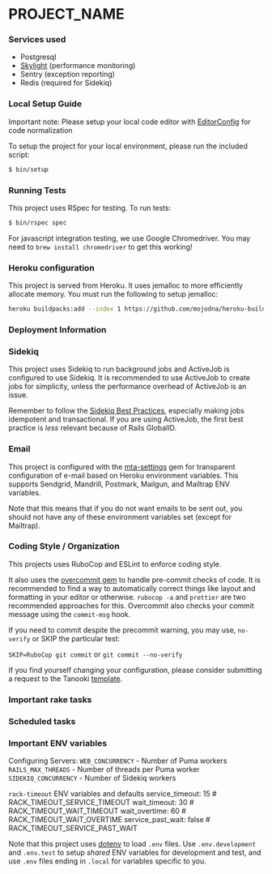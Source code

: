 # PROJECT_NAME

### Services used

- Postgresql
- [Skylight](https://www.skylight.io/) (performance monitoring)
- Sentry (exception reporting)
- Redis (required for Sidekiq)

### Local Setup Guide

Important note: Please setup your local code editor with [EditorConfig](https://editorconfig.org/) for code normalization

To setup the project for your local environment, please run the included script:

```bash
$ bin/setup
```

### Running Tests

This project uses RSpec for testing. To run tests:

```bash
$ bin/rspec spec
```

For javascript integration testing, we use Google Chromedriver. You may need to `brew install chromedriver` to get this working!

### Heroku configuration

This project is served from Heroku. It uses jemalloc to more efficiently allocate memory. You must run the following to setup jemalloc:

```bash
heroku buildpacks:add --index 1 https://github.com/mojodna/heroku-buildpack-jemalloc.git
```

### Deployment Information

### Sidekiq

This project uses Sidekiq to run background jobs and ActiveJob is configured to use Sidekiq. It is recommended to use ActiveJob to create jobs for simplicity, unless the performance overhead of ActiveJob is an issue.

Remember to follow the [Sidekiq Best Practices](https://github.com/mperham/sidekiq/wiki/Best-Practices), especially making jobs idempotent and transactional. If you are using ActiveJob, the first best practice is _less_ relevant because of Rails GlobalID.

### Email

This project is configured with the [mta-settings](https://github.com/tpope/mta-settings) gem for transparent configuration of e-mail based on Heroku environment variables. This supports Sendgrid, Mandrill, Postmark, Mailgun, and Mailtrap ENV variables.

Note that this means that if you do not want emails to be sent out, you should not have any of these environment variables set (except for Mailtrap).

### Coding Style / Organization

This projects uses RuboCop and ESLint to enforce coding style.

It also uses the [overcommit gem](https://github.com/brigade/overcommit) to handle pre-commit checks of code. It is recommended to find a way to automatically correct things like layout and formatting in your editor or otherwise. `rubocop -a` and `prettier` are two recommended approaches for this. Overcommit also checks your commit message using the `commit-msg` hook.

If you need to commit despite the precommit warning, you may use, `no-verify` or SKIP the particular test:

`SKIP=RuboCop git commit` or `git commit --no-verify`

If you find yourself changing your configuration, please consider submitting a request to the Tanooki [template](https://github.com/TanookiLabs/tanooki-rails-template).

### Important rake tasks

### Scheduled tasks

### Important ENV variables

Configuring Servers:
`WEB_CONCURRENCY` - Number of Puma workers
`RAILS_MAX_THREADS` - Number of threads per Puma worker
`SIDEKIQ_CONCURRENCY` - Number of Sidekiq workers

`rack-timeout` ENV variables and defaults
service_timeout:   15     # RACK_TIMEOUT_SERVICE_TIMEOUT
wait_timeout:      30     # RACK_TIMEOUT_WAIT_TIMEOUT
wait_overtime:     60     # RACK_TIMEOUT_WAIT_OVERTIME
service_past_wait: false  # RACK_TIMEOUT_SERVICE_PAST_WAIT

Note that this project uses [dotenv](https://github.com/bkeepers/dotenv) to load `.env` files. Use `.env.development` and `.env.test` to setup *shared* ENV variables for development and test, and use `.env` files ending in `.local` for variables specific to you.
